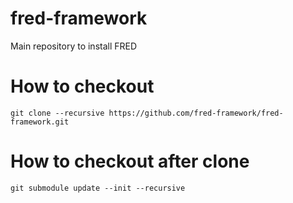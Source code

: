 # fred-framework
Main repository to install FRED

# How to checkout

```
git clone --recursive https://github.com/fred-framework/fred-framework.git
```

# How to checkout after clone

```
git submodule update --init --recursive
```

